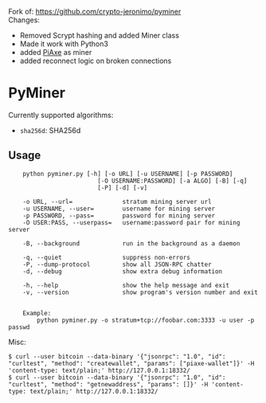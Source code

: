 Fork of: https://github.com/crypto-jeronimo/pyminer <br>
Changes: 

- Removed Scrypt hashing and added Miner class
- Made it work with Python3
- added [PiAxe](https://github.com/shufps/piaxe) as miner
- added reconnect logic on broken connections

PyMiner
=======

Currently supported algorithms:
- `sha256d`: SHA256d


Usage
-----
```
    python pyminer.py [-h] [-o URL] [-u USERNAME] [-p PASSWORD]
                         [-O USERNAME:PASSWORD] [-a ALGO] [-B] [-q]
                         [-P] [-d] [-v]

    -o URL, --url=              stratum mining server url
    -u USERNAME, --user=        username for mining server
    -p PASSWORD, --pass=        password for mining server
    -O USER:PASS, --userpass=   username:password pair for mining server

    -B, --background            run in the background as a daemon

    -q, --quiet                 suppress non-errors
    -P, --dump-protocol         show all JSON-RPC chatter
    -d, --debug                 show extra debug information

    -h, --help                  show the help message and exit
    -v, --version               show program's version number and exit


    Example:
        python pyminer.py -o stratum+tcp://foobar.com:3333 -u user -p passwd
```



Misc:
```
$ curl --user bitcoin --data-binary '{"jsonrpc": "1.0", "id": "curltest", "method": "createwallet", "params": ["piaxe-wallet"]}' -H 'content-type: text/plain;' http://127.0.0.1:18332/
$ curl --user bitcoin --data-binary '{"jsonrpc": "1.0", "id": "curltest", "method": "getnewaddress", "params": []}' -H 'content-type: text/plain;' http://127.0.0.1:18332/
```

